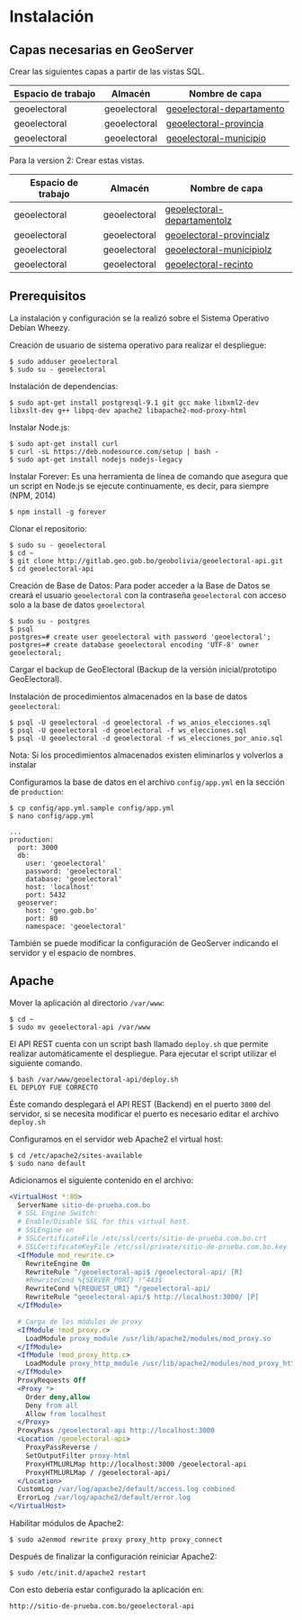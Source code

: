 # Instalación

## Capas necesarias en GeoServer

Crear las siguientes capas a partir de las vistas SQL.

Espacio de trabajo | Almacén | Nombre de capa
--- | --- | ---
geoelectoral | geoelectoral | [geoelectoral-departamento](bd/gs_vista_departamento.sql)
geoelectoral | geoelectoral | [geoelectoral-provincia](bd/gs_vista_provincia.sql)
geoelectoral | geoelectoral | [geoelectoral-municipio](bd/gs_vista_municipio.sql)

Para la version 2: Crear estas vistas.

Espacio de trabajo | Almacén | Nombre de capa
--- | --- | ---
geoelectoral | geoelectoral | [geoelectoral-departamentolz](bd/gs_vista_departamentolz.sql)
geoelectoral | geoelectoral | [geoelectoral-provincialz](bd/gs_vista_provincialz.sql)
geoelectoral | geoelectoral | [geoelectoral-municipiolz](bd/gs_vista_municipiolz.sql)
geoelectoral | geoelectoral | [geoelectoral-recinto](bd/gs_vista_recinto.sql)


## Prerequisitos

La instalación y configuración se la realizó sobre el Sistema Operativo Debian Wheezy.

Creación de usuario de sistema operativo para realizar el despliegue:

```
$ sudo adduser geoelectoral
$ sudo su - geoelectoral
```

Instalación de dependencias:

```
$ sudo apt-get install postgresql-9.1 git gcc make libxml2-dev libxslt-dev g++ libpq-dev apache2 libapache2-mod-proxy-html
```

Instalar Node.js:

```
$ sudo apt-get install curl
$ curl -sL https://deb.nodesource.com/setup | bash -
$ sudo apt-get install nodejs nodejs-legacy
```

Instalar Forever: Es una herramienta de línea de comando que asegura que un script en
Node.js se ejecute continuamente, es decir, para siempre (NPM, 2014)

```
$ npm install -g forever
```

Clonar el repositorio:

```
$ sudo su - geoelectoral
$ cd ~
$ git clone http://gitlab.geo.gob.bo/geobolivia/geoelectoral-api.git
$ cd geoelectoral-api
```

Creación de Base de Datos: Para poder acceder a la Base de Datos se creará el usuario
`geoelectoral` con la contraseña `geoelectoral` con acceso solo a la base de datos
`geoelectoral`

```
$ sudo su - postgres
$ psql
postgres=# create user geoelectoral with password 'geoelectoral';
postgres=# create database geoelectoral encoding 'UTF-8' owner geoelectoral;
```

Cargar el backup de GeoElectoral (Backup de la versión inicial/prototipo GeoElectoral).

Instalación de procedimientos almacenados en la base de datos `geoelectoral`:

```
$ psql -U geoelectoral -d geoelectoral -f ws_anios_elecciones.sql
$ psql -U geoelectoral -d geoelectoral -f ws_elecciones.sql
$ psql -U geoelectoral -d geoelectoral -f ws_elecciones_por_anio.sql
```

Nota: Si los procedimientos almacenados existen eliminarlos y volverlos a instalar

Configuramos la base de datos en el archivo `config/app.yml` en la sección de `production`:

```
$ cp config/app.yml.sample config/app.yml
$ nano config/app.yml
```
```
...
production:
  port: 3000
  db:
    user: 'geoelectoral'
    password: 'geoelectoral'
    database: 'geoelectoral'
    host: 'localhost'
    port: 5432
  geoserver:
    host: 'geo.gob.bo'
    port: 80
    namespace: 'geoelectoral'
```

También se puede modificar la configuración de GeoServer indicando el servidor y el espacio de nombres.

## Apache

Mover la aplicación al directorio `/var/www`:

```
$ cd ~
$ sudo mv geoelectoral-api /var/www
```

El API REST cuenta con un script bash llamado `deploy.sh` que permite realizar
automáticamente el despliegue. Para ejecutar el script utilizar el siguiente comando.

```
$ bash /var/www/geoelectoral-api/deploy.sh
EL DEPLOY FUE CORRECTO
```

Éste comando desplegará el API REST (Backend) en el puerto `3000` del servidor, si se necesita modificar el puerto es necesario editar el archivo `deploy.sh`

Configuramos en el servidor web Apache2 el virtual host:

```
$ cd /etc/apache2/sites-available
$ sudo nano default
```

Adicionamos el siguiente contenido en el archivo:

```apache
<VirtualHost *:80>
  ServerName sitio-de-prueba.com.bo
  # SSL Engine Switch:
  # Enable/Disable SSL for this virtual host.
  # SSLEngine on
  # SSLCertificateFile /etc/ssl/certs/sitio-de-prueba.com.bo.crt
  # SSLCertificateKeyFile /etc/ssl/private/sitio-de-prueba.com.bo.key
  <IfModule mod_rewrite.c>
    RewriteEngine On
    RewriteRule ^/geoelectoral-api$ /geoelectoral-api/ [R]
    #RewriteCond %{SERVER_PORT} !^443$
    RewriteCond %{REQUEST_URI} ^/geoelectoral-api/
    RewriteRule ^geoelectoral-api/$ http://localhost:3000/ [P]
  </IfModule>

  # Carga de los módulos de proxy
  <IfModule !mod_proxy.c>
    LoadModule proxy_module /usr/lib/apache2/modules/mod_proxy.so
  </IfModule>
  <IfModule !mod_proxy_http.c>
    LoadModule proxy_http_module /usr/lib/apache2/modules/mod_proxy_http.so
  </IfModule>
  ProxyRequests Off
  <Proxy *>
    Order deny,allow
    Deny from all
    Allow from localhost
  </Proxy>
  ProxyPass /geoelectoral-api http://localhost:3000
  <Location /geoelectoral-api>
    ProxyPassReverse /
    SetOutputFilter proxy-html
    ProxyHTMLURLMap http://localhost:3000 /geoelectoral-api
    ProxyHTMLURLMap / /geoelectoral-api/
  </Location>
  CustomLog /var/log/apache2/default/access.log combined
  ErrorLog /var/log/apache2/default/error.log
</VirtualHost>
```

Habilitar módulos de Apache2:

```
$ sudo a2enmod rewrite proxy proxy_http proxy_connect
```

Después de finalizar la configuración reiniciar Apache2:

```
$ sudo /etc/init.d/apache2 restart
```

Con esto debería estar configurado la aplicación en:

```
http://sitio-de-prueba.com.bo/geoelectoral-api
```
